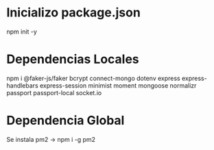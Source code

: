 # Inicializo package.json
npm init -y

# Dependencias Locales
npm i @faker-js/faker bcrypt connect-mongo dotenv express express-handlebars express-session minimist moment mongoose normalizr passport passport-local socket.io

# Dependencia Global
Se instala pm2
-> npm i -g pm2